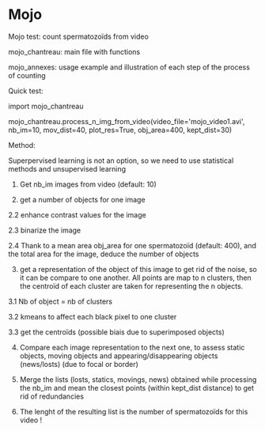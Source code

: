# Mojo

Mojo test: count spermatozoïds from video

mojo_chantreau: main file with functions

mojo_annexes: usage example and illustration of each step of the process of counting


Quick test:

import mojo_chantreau

mojo_chantreau.process_n_img_from_video(video_file='mojo_video1.avi', nb_im=10, mov_dist=40, plot_res=True, obj_area=400, kept_dist=30)


Method:

Superpervised learning is not an option, so we need to use statistical methods and unsupervised learning

1. Get nb_im images from video (default: 10)

2. get a number of objects for one image

2.2 enhance contrast values for the image

2.3 binarize the image

2.4 Thank to a mean area obj_area for one spermatozoïd (default: 400), and the total area for the image, deduce the number of objects

3. get a representation of the object of this image to get rid of the noise, so it can be compare to one another.
All points are map to n clusters, then the centroïd of each cluster are taken for representing the n objects.

3.1 Nb of object = nb of clusters

3.2 kmeans to affect each black pixel to one cluster

3.3 get the centroïds (possible biais due to superimposed objects)

4. Compare each image representation to the next one, to assess static objects, moving objects and appearing/disappearing objects (news/losts) (due to focal or border)

5. Merge the lists (losts, statics, movings, news) obtained while processing the nb_im and mean the closest points (within kept_dist distance) to get rid of redundancies

6. The lenght of the resulting list is the number of spermatozoïds for this video !


